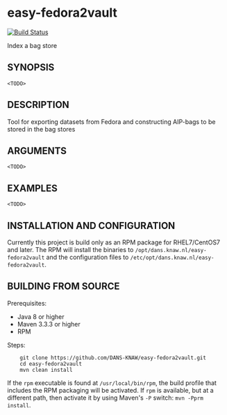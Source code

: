 easy-fedora2vault
==============
[![Build Status](https://travis-ci.org/DANS-KNAW/easy-fedora2vault.png?branch=master)](https://travis-ci.org/DANS-KNAW/easy-fedora2vault)

Index a bag store

SYNOPSIS
--------

    <TODO>

DESCRIPTION
-----------
Tool for exporting datasets from Fedora and constructing AIP-bags to be stored in the bag stores

ARGUMENTS
---------

    <TODO>

EXAMPLES
--------

    <TODO>


INSTALLATION AND CONFIGURATION
------------------------------
Currently this project is build only as an RPM package for RHEL7/CentOS7 and later. The RPM will install the binaries to
`/opt/dans.knaw.nl/easy-fedora2vault` and the configuration files to `/etc/opt/dans.knaw.nl/easy-fedora2vault`.

BUILDING FROM SOURCE
--------------------

Prerequisites:

* Java 8 or higher
* Maven 3.3.3 or higher
* RPM

Steps:

        git clone https://github.com/DANS-KNAW/easy-fedora2vault.git
        cd easy-fedora2vault
        mvn clean install

If the `rpm` executable is found at `/usr/local/bin/rpm`, the build profile that includes the RPM
packaging will be activated. If `rpm` is available, but at a different path, then activate it by using
Maven's `-P` switch: `mvn -Pprm install`.
